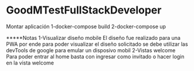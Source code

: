 # GoodMTestFullStackDeveloper

Montar aplicación
1-docker-compose build
2-docker-compose up 

*****Notas
1-Visualizar diseño mobile
  El diseño fue realizado para una PWA por ende para poder visualizar el diseño solicitado
  se debe utilizar las devTools de google para emular un disposivo mobil
2-Vistas welcome  
  Para poder entrar al home basta con ingresar como invitado o hacer login en la vista welcome
